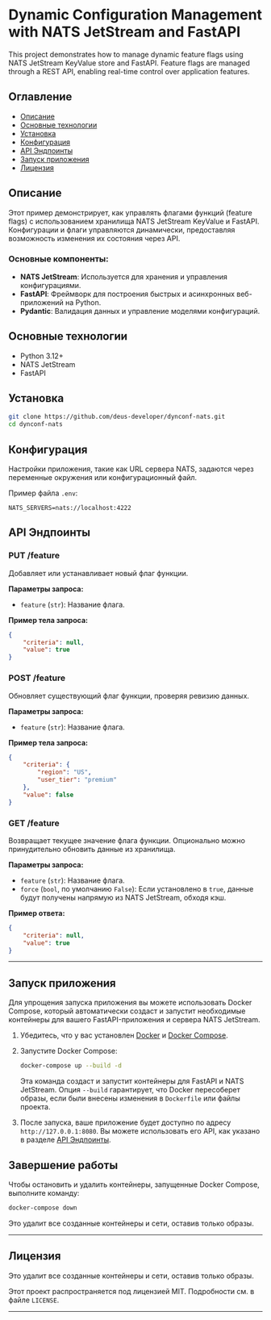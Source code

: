 # Dynamic Configuration Management with NATS JetStream and FastAPI

This project demonstrates how to manage dynamic feature flags using NATS JetStream KeyValue store and FastAPI. Feature flags are managed through a REST API, enabling real-time control over application features.

## Оглавление

- [Описание](#описание)
- [Основные технологии](#основные-технологии)
- [Установка](#установка)
- [Конфигурация](#конфигурация)
- [API Эндпоинты](#api-эндпоинты)
- [Запуск приложения](#запуск-приложения)
- [Лицензия](#лицензия)

## Описание

Этот пример демонстрирует, как управлять флагами функций (feature flags) с использованием хранилища NATS JetStream KeyValue и FastAPI. Конфигурации и флаги управляются динамически, предоставляя возможность изменения их состояния через API.

### Основные компоненты:

- **NATS JetStream**: Используется для хранения и управления конфигурациями.
- **FastAPI**: Фреймворк для построения быстрых и асинхронных веб-приложений на Python.
- **Pydantic**: Валидация данных и управление моделями конфигураций.

## Основные технологии

- Python 3.12+
- NATS JetStream
- FastAPI

## Установка

 ```bash
 git clone https://github.com/deus-developer/dynconf-nats.git
 cd dynconf-nats
 ```

## Конфигурация

Настройки приложения, такие как URL сервера NATS, задаются через переменные окружения или конфигурационный файл.

Пример файла `.env`:

```env
NATS_SERVERS=nats://localhost:4222
```

## API Эндпоинты

### PUT /feature

Добавляет или устанавливает новый флаг функции.

**Параметры запроса:**
- `feature` (`str`): Название флага.

**Пример тела запроса:**
```json
{
    "criteria": null,
    "value": true
}
```

### POST /feature

Обновляет существующий флаг функции, проверяя ревизию данных.

**Параметры запроса:**
- `feature` (`str`): Название флага.

**Пример тела запроса:**
```json
{
    "criteria": {
        "region": "US",
        "user_tier": "premium"
    },
    "value": false
}
```

### GET /feature

Возвращает текущее значение флага функции. Опционально можно принудительно обновить данные из хранилища.

**Параметры запроса:**
- `feature` (`str`): Название флага.
- `force` (`bool`, по умолчанию `False`): Если установлено в `true`, данные будут получены напрямую из NATS JetStream, обходя кэш.

**Пример ответа:**
```json
{
    "criteria": null,
    "value": true
}
```

---

## Запуск приложения

Для упрощения запуска приложения вы можете использовать Docker Compose, который автоматически создаст и запустит необходимые контейнеры для вашего FastAPI-приложения и сервера NATS JetStream.

1. Убедитесь, что у вас установлен [Docker](https://www.docker.com/get-started) и [Docker Compose](https://docs.docker.com/compose/install/).

2. Запустите Docker Compose:

    ```bash
    docker-compose up --build -d
    ```

    Эта команда создаст и запустит контейнеры для FastAPI и NATS JetStream. Опция `--build` гарантирует, что Docker пересоберет образы, если были внесены изменения в `Dockerfile` или файлы проекта.

3. После запуска, ваше приложение будет доступно по адресу `http://127.0.0.1:8080`. Вы можете использовать его API, как указано в разделе [API Эндпоинты](#api-эндпоинты).

## Завершение работы

Чтобы остановить и удалить контейнеры, запущенные Docker Compose, выполните команду:

```bash
docker-compose down
```

Это удалит все созданные контейнеры и сети, оставив только образы.

---

## Лицензия
Это удалит все созданные контейнеры и сети, оставив только образы.

Этот проект распространяется под лицензией MIT. Подробности см. в файле `LICENSE`.

---